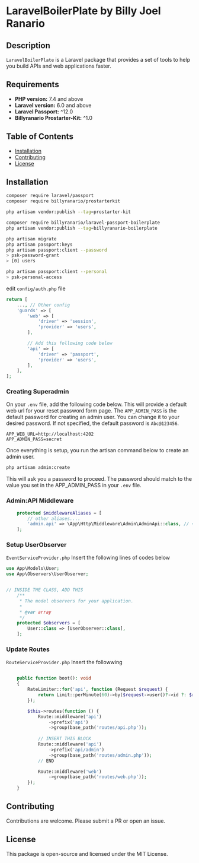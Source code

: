 # LaravelBoilerPlate by Billy Joel Ranario

## Description

`LaravelBoilerPlate` is a Laravel package that provides a set of tools to help you build APIs and web applications faster.

## Requirements

- **PHP version:** 7.4 and above
- **Laravel version:** 6.0 and above 
- **Laravel Passport:** ^12.0
- **Billyranario Prostarter-Kit:** ^1.0

## Table of Contents

- [Installation](#installation)
- [Contributing](#contributing)
- [License](#license)

## Installation

```bash
composer require laravel/passport
composer require billyranario/prostarterkit

php artisan vendor:publish --tag=prostarter-kit

composer require billyranario/laravel-passport-boilerplate
php artisan vendor:publish --tag=billyranario-boilerplate

php artisan migrate
php artisan passport:keys
php artisan passport:client --password
> psk-password-grant
> [0] users

php artisan passport:client --personal
> psk-personal-access
```



edit `config/auth.php` file
```php 
return [
    ..., // Other config
    'guards' => [
        'web' => [
            'driver' => 'session',
            'provider' => 'users',
        ],

        // Add this following code below
        'api' => [
            'driver' => 'passport',
            'provider' => 'users',
        ],
    ],
];
```

### Creating Superadmin
On your `.env` file, add the following code below. This will provide a default web url for your reset password form page.
The `APP_ADMIN_PASS` is the default password for creating an admin user. You can change it to your desired password. 
If not specified, the default password is `Abc@123456`.
```env
APP_WEB_URL=http://localhost:4202
APP_ADMIN_PASS=secret
```

Once everything is setup, you run the artisan command below to create an admin user.
```bash
php artisan admin:create
```
This will ask you a password to proceed. The password should match to the value you set in the APP_ADMIN_PASS in your `.env` file.


### Admin:API Middleware
```php
    protected $middlewareAliases = [
        // other aliases....
        'admin.api' => \App\Http\Middleware\Admin\AdminApi::class, // <- Insert this line
    ];
```


### Setup UserObserver

`EventServiceProvider.php` Insert the following lines of codes below
```php
use App\Models\User;
use App\Observers\UserObserver;


// INSIDE THE CLASS, ADD THIS
    /**
     * The model observers for your application.
     *
     * @var array
     */
    protected $observers = [
        User::class => [UserObserver::class],
    ];
```

### Update Routes

`RouteServiceProvider.php` Insert the followwing
```php

    public function boot(): void
    {
        RateLimiter::for('api', function (Request $request) {
            return Limit::perMinute(60)->by($request->user()?->id ?: $request->ip());
        });

        $this->routes(function () {
            Route::middleware('api')
                ->prefix('api')
                ->group(base_path('routes/api.php'));
            
            // INSERT THIS BLOCK
            Route::middleware('api')
                ->prefix('api/admin')
                ->group(base_path('routes/admin.php'));
            // END

            Route::middleware('web')
                ->group(base_path('routes/web.php'));
        });
    }
```



## Contributing

Contributions are welcome. Please submit a PR or open an issue.

## License

This package is open-source and licensed under the MIT License.
